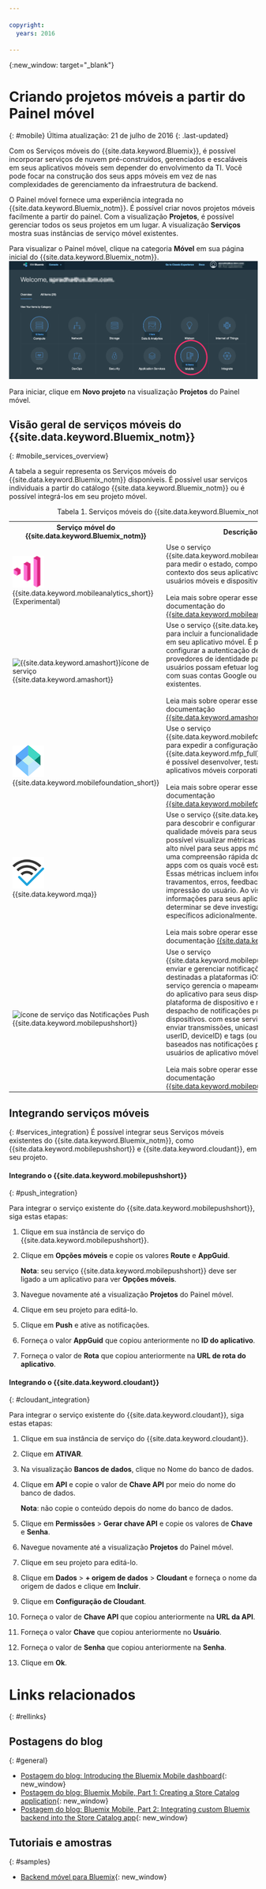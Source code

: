 ```yaml
---

copyright:
  years: 2016

---
```

{:new_window: target="_blank"}

# Criando projetos móveis a partir do Painel móvel
{: #mobile}
Última atualização: 21 de julho de 2016
{: .last-updated} 

Com os Serviços móveis do {{site.data.keyword.Bluemix}}, é possível incorporar serviços de nuvem pré-construídos, gerenciados e escaláveis em seus aplicativos móveis sem depender do envolvimento da TI. Você pode focar na construção dos seus apps móveis em vez de nas complexidades de gerenciamento da infraestrutura de backend.

O Painel móvel fornece uma experiência integrada no {{site.data.keyword.Bluemix_notm}}. É possível criar novos projetos móveis facilmente a partir do painel. Com a visualização **Projetos**, é possível gerenciar todos os seus projetos em um lugar. A visualização **Serviços** mostra suas instâncias de serviço móvel existentes.

Para visualizar o Painel móvel, clique na categoria **Móvel** em sua página inicial do {{site.data.keyword.Bluemix_notm}}.
<img src="images/mobile_dashboard.jpg" alt="{{site.data.keyword.Bluemix_notm}} home">

Para iniciar, clique em **Novo projeto** na visualização **Projetos** do Painel móvel.

## Visão geral de serviços móveis do {{site.data.keyword.Bluemix_notm}}
{: #mobile_services_overview}

A tabela a seguir representa os Serviços móveis do {{site.data.keyword.Bluemix_notm}} disponíveis. É possível usar serviços individuais a partir do catálogo {{site.data.keyword.Bluemix_notm}} ou é possível integrá-los em seu projeto móvel.

<table summary="Esta tabela descreve Serviços móveis do {{site.data.keyword.Bluemix_notm}} e fornece links para a documentação do serviço">
<caption>Tabela 1. Serviços móveis do {{site.data.keyword.Bluemix_notm}}</caption>
<th>Serviço móvel do {{site.data.keyword.Bluemix_notm}}</th>
<th>Descrição</th>
<tr>
<td> <img src="images/mobile_analytics_icon.png" alt="{{site.data.keyword.mobileanalytics_short}}icon"><br/>{{site.data.keyword.mobileanalytics_short}} (Experimental)</td>
<td valign="top">Use o serviço {{site.data.keyword.mobileanalytics_full}} para medir o estado, comportamento e contexto dos seus aplicativos móveis, usuários móveis e dispositivos móveis.<br/><br/>
Leia mais sobre operar esse serviço na documentação do <a href="../services/mobileanalytics/index.html" alt="{{site.data.keyword.mobileanalytics_short}} documentation link">{{site.data.keyword.mobileanalytics_short}}</a>.
</td>
</tr>
<tr>
<td><img src="images/catalog_icons-05.png" alt="{{site.data.keyword.amashort}}ícone de serviço"><br/>{{site.data.keyword.amashort}}</td>
<td valign="top">Use o serviço {{site.data.keyword.amafull}} para incluir a funcionalidade de segurança em seu aplicativo móvel. É possível configurar a autenticação de cliente e os provedores de identidade para que os usuários possam efetuar login no aplicativo com suas contas Google ou Facebook existentes.<br/><br/>
Leia mais sobre operar esse serviço na documentação <a href="../services/mobileaccess/index.html" alt="{{site.data.keyword.amashort}} documentation link">{{site.data.keyword.amashort}}</a>.</td>
</tr>
<tr>
<td><img src="images/MFPFoundation_icon.png" alt="{{site.data.keyword.mobilefoundation_short}}ícone de serviço"><br/> {{site.data.keyword.mobilefoundation_short}}</td>
<td valign="top">Use o serviço {{site.data.keyword.mobilefoundation_long}} para expedir a configuração de um ambiente {{site.data.keyword.mfp_full}} a partir do qual é possível desenvolver, testar e operar aplicativos móveis corporativos.<br/><br/> Leia mais sobre operar esse serviço na documentação
<a href="../services/mobilefoundation/index.html" alt="{{site.data.keyword.mobilefoundation_short}} documentation link">{{site.data.keyword.mobilefoundation_short}}</a>.</td>
</tr>
<tr>
<td><img src="images/mqa_icon.png" alt="{{site.data.keyword.mqa}}ícone de serviço"><br/>{{site.data.keyword.mqa}}</td>
<td valign="top">Use o serviço {{site.data.keyword.mqafull}} para descobrir e configurar serviços de qualidade móveis para seus aplicativos. É possível visualizar métricas de qualidade de alto nível para seus apps móveis para obter uma compreensão rápida dos problemas dos apps com os quais você está trabalhando. Essas métricas incluem informações sobre travamentos, erros, feedback do usuário e impressão do usuário. Ao visualizar essas informações para seus aplicativos, é possível determinar se deve investigar problemas específicos adicionalmente.<br/><br/>
Leia mais sobre operar esse serviço na documentação <a href="../services/MobileQualityAssurance/index.html" alt="{{site.data.keyword.mqa}} documentation link">{{site.data.keyword.mqa}}</a>.</td>
</tr>
<tr>
<td><img src="images/catalog_icons-09.png" alt="ícone de serviço das Notificações Push"><br/>{{site.data.keyword.mobilepushshort}}</td>
<td valign="top">Use o serviço {{site.data.keyword.mobilepushfull}} para enviar e gerenciar notificações push móveis destinadas a plataformas iOS e Android. Esse serviço gerencia o mapeamento dos usuários do aplicativo para seus dispositivos, plataforma de dispositivo e manipula o despacho de notificações push para os dispositivos. com esse serviço, é possível enviar transmissões, unicasts (com base no userID, deviceID) e tags (ou tópicos) baseados nas notificações push para seus usuários de aplicativo móvel.<br/><br/>
Leia mais sobre operar esse serviço na documentação <a href="../services/mobilepush/index.html" alt="{{site.data.keyword.mobilepushshort}} documentation link">{{site.data.keyword.mobilepushshort}}</a>.</td>
</table>

## Integrando serviços móveis
{: #services_integration}
É possível integrar seus Serviços móveis existentes do {{site.data.keyword.Bluemix_notm}}, como {{site.data.keyword.mobilepushshort}} e {{site.data.keyword.cloudant}}, em seu projeto.

#### Integrando o {{site.data.keyword.mobilepushshort}}
{: #push_integration}

Para integrar o serviço existente do {{site.data.keyword.mobilepushshort}}, siga estas etapas:

1. Clique em sua instância de serviço do {{site.data.keyword.mobilepushshort}}.
2. Clique em **Opções móveis** e copie os valores **Route** e **AppGuid**.

   **Nota**: seu serviço {{site.data.keyword.mobilepushshort}} deve ser ligado a um aplicativo para ver **Opções móveis**.

3. Navegue novamente até a visualização **Projetos** do Painel móvel.
4. Clique em seu projeto para editá-lo.
5. Clique em **Push** e ative as notificações.
6. Forneça o valor **AppGuid** que copiou anteriormente no **ID do aplicativo**.
7. Forneça o valor de **Rota** que copiou
anteriormente na **URL de rota do aplicativo**.

#### Integrando o {{site.data.keyword.cloudant}}
{: #cloudant_integration}

Para integrar o serviço existente do {{site.data.keyword.cloudant}}, siga estas etapas:

1. Clique em sua instância de serviço do {{site.data.keyword.cloudant}}.
2. Clique em **ATIVAR**.
3. Na visualização **Bancos de dados**, clique no Nome do banco de dados.
4. Clique em **API** e copie o valor de **Chave API** por meio do nome do banco de dados.

   **Nota**: não copie o conteúdo depois do nome do banco de dados.
   
5. Clique em **Permissões** >
**Gerar chave API** e copie os valores de
**Chave** e **Senha**.
6. Navegue novamente até a visualização **Projetos** do Painel móvel.
7. Clique em seu projeto para editá-lo.
8. Clique em **Dados** > **+ origem de dados** > **Cloudant** e forneça o nome
da origem de dados e clique em **Incluir**.
9. Clique em **Configuração de Cloudant**.
10. Forneça o valor de **Chave API** que
copiou anteriormente na **URL da API**.
11. Forneça o valor **Chave** que copiou
anteriormente no **Usuário**.
12. Forneça o valor de **Senha** que
copiou anteriormente na **Senha**.
13. Clique em **Ok**.


# Links relacionados
{: #rellinks}

<!-- links to internal services don't work
## {{site.data.keyword.Bluemix_notm}} Mobile services
{: #general}
* [Mobile Analytics (Experimental)](../services/mobileanalytics/index.html){: new_window}
* [Mobile Client Access](../services/mobileaccess/index.html){: new_window}
* [Mobile Foundation](../services/mobilefoundation/index.html){: new_window}
* [Mobile Quality Assurance)](../services/MobileQualityAssurance/index.html){: new_window}
* [Push Notifications](../services/mobilepush/index.html){: new_window}
-->

## Postagens do blog
{: #general}
* [Postagem do blog: Introducing the Bluemix Mobile
dashboard](https://developer.ibm.com/bluemix/2016/07/08/new-bluemix-mobile-dashboard/){: new_window}
* [Postagem do blog: Bluemix
Mobile, Part 1: Creating a Store Catalog application](https://developer.ibm.com/bluemix/2016/07/13/bluemix-mobile-creating-store-catalog-app-part1/){: new_window}
* [Postagem do blog: Bluemix
Mobile, Part 2: Integrating custom Bluemix backend into the Store Catalog app](https://developer.ibm.com/bluemix/2016/07/14/bluemix-mobile-integrating-custom-backend-part2/){: new_window}
 
## Tutoriais e amostras
{: #samples}
* [Backend móvel para Bluemix](https://github.com/ibm-bluemix-mobile-services/mobiledashboard-storecatalog-backend){: new_window}

